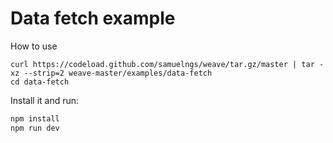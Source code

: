 # Data fetch example

How to use
```
curl https://codeload.github.com/samuelngs/weave/tar.gz/master | tar -xz --strip=2 weave-master/examples/data-fetch
cd data-fetch
```

Install it and run:

```bash
npm install
npm run dev
```
